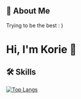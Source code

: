
## 🚀 About Me
Trying to be the best : )
  
# Hi, I'm Korie 👋

## 🛠 Skills

[![Top Langs](https://github-readme-stats.vercel.app/api/top-langs/?username=KorieDrakeChaney&theme=cobalt)](https://github.com/KorieDrakeChaney#)


